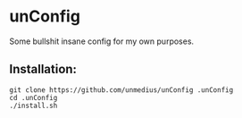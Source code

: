 # unConfig

Some bullshit insane config for my own purposes.

## Installation:
```
git clone https://github.com/unmedius/unConfig .unConfig
cd .unConfig
./install.sh
```
